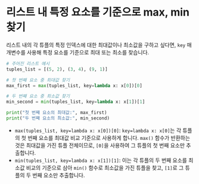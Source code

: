 # 리스트 내 특정 요소를 기준으로 max, min 찾기

리스트 내의 각 튜플의 특정 인덱스에 대한 최대값이나 최소값을 구하고 싶다면, `key` 매개변수를 사용해 특정 요소를 기준으로 최대 또는 최소를 찾습니다.

```python
# 주어진 리스트 예시
tuples_list = [(5, 2), (3, 4), (9, 1)]

# 첫 번째 요소 중 최대값 찾기
max_first = max(tuples_list, key=lambda x: x[0])[0]

# 두 번째 요소 중 최소값 찾기
min_second = min(tuples_list, key=lambda x: x[1])[1]

print("첫 번째 요소의 최대값:", max_first)
print("두 번째 요소의 최소값:", min_second)
```

- `max(tuples_list, key=lambda x: x[0])[0]`: `key=lambda x: x[0]`는 각 튜플의 첫 번째 요소를 최대값 비교 기준으로 사용하게 합니다. `max()` 함수가 반환하는 것은 최대값을 가진 튜플 전체이므로, `[0]`을 사용하여 그 튜플의 첫 번째 요소만 추출합니다.
- `min(tuples_list, key=lambda x: x[1])[1]`: 이는 각 튜플의 두 번째 요소를 최소값 비교의 기준으로 삼아 `min()` 함수로 최소값을 가진 튜플을 찾고, `[1]`로 그 튜플의 두 번째 요소만 추출합니다.

